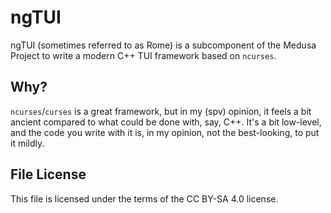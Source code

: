 # ngTUI

ngTUI (sometimes referred to as Rome) is a subcomponent of the Medusa Project to
write a modern C++ TUI framework based on `ncurses`.

## Why?
`ncurses`/`curses` is a great framework, but in my (spv) opinion, it feels a bit
ancient compared to what could be done with, say, C++. It's a bit low-level, and
the code you write with it is, in my opinion, not the best-looking, to put it
mildly.

## File License
This file is licensed under the terms of the CC BY-SA 4.0 license.
